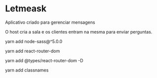 # Letmeask
Aplicativo criado para gerenciar mensagens 

O host cria a sala e os clientes entram na mesma para enviar perguntas.


yarn add node-sass@^5.0.0

yarn add react-router-dom

yarn add @types/react-router-dom -D

yarn add classnames
